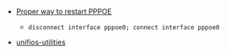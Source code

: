 - [Proper way to restart PPPOE](https://community.ui.com/questions/Proper-way-to-restart-PPPOE/cb64345b-8e85-477c-b2d1-c6b6335a8187)
	- ```shell
	  disconnect interface pppoe0; connect interface pppoe0
	  ```
- [unifios-utilities](https://github.com/unifi-utilities/unifios-utilities)